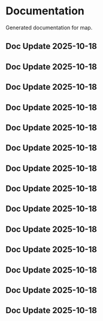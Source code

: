 # Documentation

Generated documentation for map.

## Doc Update 2025-10-18

## Doc Update 2025-10-18

## Doc Update 2025-10-18

## Doc Update 2025-10-18

## Doc Update 2025-10-18

## Doc Update 2025-10-18

## Doc Update 2025-10-18

## Doc Update 2025-10-18

## Doc Update 2025-10-18

## Doc Update 2025-10-18

## Doc Update 2025-10-18

## Doc Update 2025-10-18

## Doc Update 2025-10-18

## Doc Update 2025-10-18
